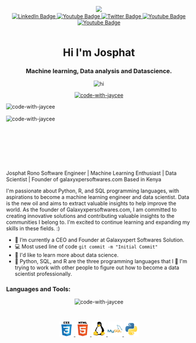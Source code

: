 
<div id="header" align="center">
  <img src="https://media.giphy.com/media/M9gbBd9nbDrOTu1Mqx/giphy.gif" width="100"/>
  <div id="badges">
  <a href="https://www.linkedin.com/in/josphat-rono-61a075232/">
    <img src="https://img.shields.io/badge/-Jaycee-0e76a8?style=flat&labelColor=0e76a8&logo=linkedin&logoColor=white" alt="LinkedIn Badge"/>
  </a>
  <a href="mailto:jayceecoder@gmail.com">
    <img src="https://img.shields.io/badge/-jayceecoder-c0392b?style=flat&labelColor=c0392b&logo=gmail&logoColor=white)]" alt="Youtube Badge"/>
  </a>
  <a href="https://twitter.com/CodeJaycee">
    <img src="https://img.shields.io/badge/-@CodeJaycee-1ca0f1?style=flat&labelColor=1ca0f1&logo=twitter&logoColor=white&link=https://twitter.com/CodeJaycee" alt="Twitter Badge"/>
  </a>
  <a href="https://www.youtube.com/channel/UCyH8q1BeRAPtaVm_iwsiHpw">
    <img src="https://img.shields.io/badge/-Code_with_Jaycee-e74c3c?style=flat&labelColor=e74c3c&logo=youtube&logoColor=white" alt="Youtube Badge"/>
  </a>
  <a href="https://www.instagram.com/programmer_jaycee/">
    <img src="https://img.shields.io/badge/-@programmer_jaycee-e84393?style=flat&labelColor=e84393&logo=instagram&logoColor=white" alt="Youtube Badge"/>
  </a>
  
  
</div>
<img src="https://komarev.com/ghpvc/?username=Code-with-jaycee&style=flat-square&color=blue" alt=""/>

<h1>
Hi I'm Josphat 

<h3 align="center">Machine learning, Data analysis and Datascience.</h3>

<img src="https://user-images.githubusercontent.com/1303154/88677602-1635ba80-d120-11ea-84d8-d263ba5fc3c0.gif" width="28px" height="28px" alt="hi">




</h1>

</div>
<p align="center"> <a href="https://github.com/ryo-ma/github-profile-trophy"><img src="https://github-profile-trophy.vercel.app/?username=code-with-jaycee" alt="code-with-jaycee" /></a> </p>





<p>&nbsp;<img align="left" src="https://github-readme-stats.vercel.app/api?username=code-with-jaycee&show_icons=true&locale=en" alt="code-with-jaycee" /></p>

<p><img align="center" src="https://github-readme-streak-stats.herokuapp.com/?user=code-with-jaycee&" alt="code-with-jaycee" /></p>

<br>
<br>
<br>
<br>
<br>
<br>


Josphat Rono
Software Engineer | Machine Learning Enthusiast | Data Scientist | Founder of galaxyxpersoftwares.com
Based in Kenya

I'm passionate about Python, R, and SQL programming languages, with aspirations to become a machine learning engineer and data scientist. Data is the new oil and aims to extract valuable insights to help improve the world. As the founder of Galaxyxpersoftwares.com, I am committed to creating innovative solutions and contributing valuable insights to the communities I belong to. I'm excited to continue learning and expanding my skills in these fields. :)




<!-- TODO: Add last video link -->

- 🔭 I’m currently a CEO and Founder at Galaxyxpert Softwares Solution.
- :computer: Most used line of code `git commit -m "Initial Commit"`
- 👀 I'd like to learn more about data science.
- 🌱 Python, SQL, and R are the three programming languages that I
💞️ I'm trying to work with other people to figure out how to become a data scientist professionally.

<h3 align="left">Languages and Tools:</h3>

<p align="center"><img  src="https://github-readme-stats.vercel.app/api/top-langs?username=code-with-jaycee&show_icons=true&locale=en&layout=compact" alt="code-with-jaycee" /></p>
<br>
<p align="center"> <a href="https://www.w3schools.com/css/" target="_blank" rel="noreferrer"> <img src="https://raw.githubusercontent.com/devicons/devicon/master/icons/css3/css3-original-wordmark.svg" alt="css3" width="40" height="40"/> </a> <a href="https://www.w3.org/html/" target="_blank" rel="noreferrer"> <img src="https://raw.githubusercontent.com/devicons/devicon/master/icons/html5/html5-original-wordmark.svg" alt="html5" width="40" height="40"/> </a> <a href="https://www.linux.org/" target="_blank" rel="noreferrer"> <img src="https://raw.githubusercontent.com/devicons/devicon/master/icons/linux/linux-original.svg" alt="linux" width="40" height="40"/> </a> <a href="https://www.mysql.com/" target="_blank" rel="noreferrer"> <img src="https://raw.githubusercontent.com/devicons/devicon/master/icons/mysql/mysql-original-wordmark.svg" alt="mysql" width="40" height="40"/> </a> <a href="https://www.python.org" target="_blank" rel="noreferrer"> <img src="https://raw.githubusercontent.com/devicons/devicon/master/icons/python/python-original.svg" alt="python" width="40" height="40"/> </a> </p>

